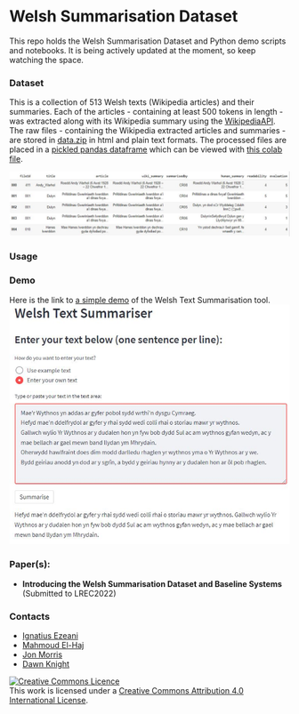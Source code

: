 # Welsh Summarisation Dataset
This repo holds the Welsh Summarisation Dataset and Python demo scripts and notebooks. It is being actively updated at the moment, so keep watching the space.

### Dataset
This is a collection of 513 Welsh texts (Wikipedia articles) and their summaries. Each of the articles - containing at least 500 tokens in length - was extracted along with its Wikipedia summary using the [WikipediaAPI](https://pypi.org/project/Wikipedia-API/). The raw files - containing the Wikipedia extracted articles and summaries - are stored in [data.zip](data/) in html and plain text formats. The processed files are placed in a [pickled pandas dataframe](data/) which can be viewed with [this colab file](dataset.ipynb).

![Dataset Screenshot](https://github.com/UCREL/welsh-summarisation-dataset/blob/main/img/dataset_screenshot.JPG?raw=true)
### Usage

### Demo
Here is the link to [a simple demo](https://share.streamlit.io/ignatiusezeani/welsh-text-summarizer/main/streamlit/app.py) of the Welsh Text Summarisation tool.
[![Demo Screenshot](./img/demo_screenshot.JPG)](https://share.streamlit.io/ignatiusezeani/welsh-text-summarizer/main/streamlit/app.py)

### Paper(s):
- **Introducing the Welsh Summarisation Dataset and Baseline Systems** (Submitted to LREC2022)


### Contacts
- [Ignatius Ezeani](https://github.com/IgnatiusEzeani)
- [Mahmoud El-Haj](https://github.com/drelhaj)
- [Jon Morris](https://github.com/jonmorris83)
- [Dawn Knight](https://github.com/DawnKnight-Cardiff)

<a rel="license" href="http://creativecommons.org/licenses/by/4.0/"><img alt="Creative Commons Licence" style="border-width:0" src="https://i.creativecommons.org/l/by/4.0/88x31.png" /></a><br />This work is licensed under a <a rel="license" href="http://creativecommons.org/licenses/by/4.0/">Creative Commons Attribution 4.0 International License</a>.
